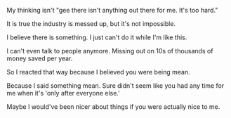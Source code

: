 My thinking isn't "gee there isn't anything out there for me. It's too hard."

It is true the industry is messed up, but it's not impossible.

I believe there is something. I just can't do it while I'm like this.

I can't even talk to people anymore. Missing out on 10s of thousands of money saved per year.


So I reacted that way because I believed you were being mean.

Because I said something mean. Sure didn't seem like you had any time for me when it's 'only after everyone else.'

Maybe I would've been nicer about things if you were actually nice to me.


